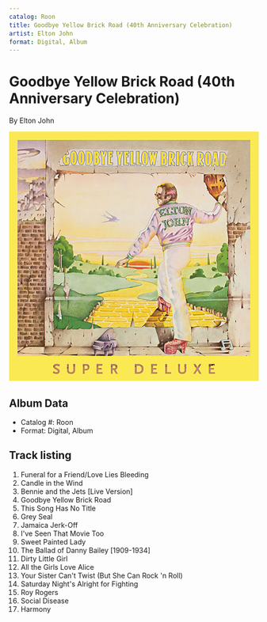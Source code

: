 ```yaml
---
catalog: Roon
title: Goodbye Yellow Brick Road (40th Anniversary Celebration)
artist: Elton John
format: Digital, Album
---
```


# Goodbye Yellow Brick Road (40th Anniversary Celebration)

By Elton John

![](../../assets/albumcovers/Elton_John-Goodbye_Yellow_Brick_Road_40th_Anniversary_Celebration.png)

## Album Data

- Catalog #: Roon
- Format: Digital, Album


## Track listing


1. Funeral for a Friend/Love Lies Bleeding
2. Candle in the Wind
3. Bennie and the Jets [Live Version]
4. Goodbye Yellow Brick Road
5. This Song Has No Title
6. Grey Seal
7. Jamaica Jerk-Off
8. I've Seen That Movie Too
9. Sweet Painted Lady
10. The Ballad of Danny Bailey [1909-1934]
11. Dirty Little Girl
12. All the Girls Love Alice
13. Your Sister Can't Twist (But She Can Rock 'n Roll)
14. Saturday Night's Alright for Fighting
15. Roy Rogers
16. Social Disease
17. Harmony

